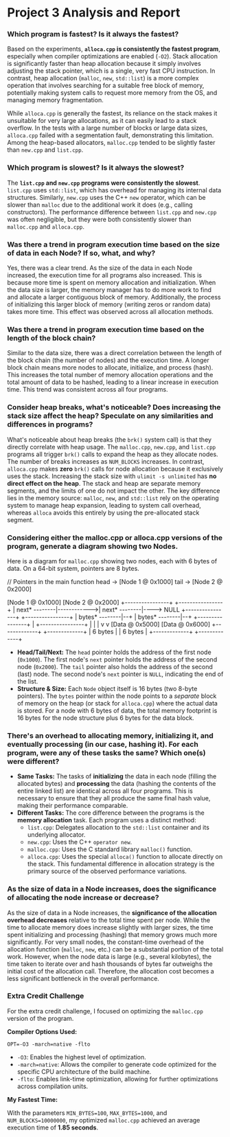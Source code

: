 # Project 3 Analysis and Report

### Which program is fastest? Is it always the fastest?

Based on the experiments, **`alloca.cpp` is consistently the fastest program**, especially when compiler optimizations are enabled (`-O2`). Stack allocation is significantly faster than heap allocation because it simply involves adjusting the stack pointer, which is a single, very fast CPU instruction. In contrast, heap allocation (`malloc`, `new`, `std::list`) is a more complex operation that involves searching for a suitable free block of memory, potentially making system calls to request more memory from the OS, and managing memory fragmentation.

While `alloca.cpp` is generally the fastest, its reliance on the stack makes it unsuitable for very large allocations, as it can easily lead to a stack overflow. In the tests with a large number of blocks or large data sizes, `alloca.cpp` failed with a segmentation fault, demonstrating this limitation. Among the heap-based allocators, `malloc.cpp` tended to be slightly faster than `new.cpp` and `list.cpp`.

### Which program is slowest? Is it always the slowest?

The **`list.cpp` and `new.cpp` programs were consistently the slowest**. `list.cpp` uses `std::list`, which has overhead for managing its internal data structures. Similarly, `new.cpp` uses the C++ `new` operator, which can be slower than `malloc` due to the additional work it does (e.g., calling constructors). The performance difference between `list.cpp` and `new.cpp` was often negligible, but they were both consistently slower than `malloc.cpp` and `alloca.cpp`.

### Was there a trend in program execution time based on the size of data in each Node? If so, what, and why?

Yes, there was a clear trend. As the size of the data in each Node increased, the execution time for all programs also increased. This is because more time is spent on memory allocation and initialization. When the data size is larger, the memory manager has to do more work to find and allocate a larger contiguous block of memory. Additionally, the process of initializing this larger block of memory (writing zeros or random data) takes more time. This effect was observed across all allocation methods.

### Was there a trend in program execution time based on the length of the block chain?

Similar to the data size, there was a direct correlation between the length of the block chain (the number of nodes) and the execution time. A longer block chain means more nodes to allocate, initialize, and process (hash). This increases the total number of memory allocation operations and the total amount of data to be hashed, leading to a linear increase in execution time. This trend was consistent across all four programs.

### Consider heap breaks, what's noticeable? Does increasing the stack size affect the heap? Speculate on any similarities and differences in programs?

What's noticeable about heap breaks (the `brk()` system call) is that they directly correlate with heap usage. The `malloc.cpp`, `new.cpp`, and `list.cpp` programs all trigger `brk()` calls to expand the heap as they allocate nodes. The number of breaks increases as `NUM_BLOCKS` increases. In contrast, `alloca.cpp` makes **zero** `brk()` calls for node allocation because it exclusively uses the stack. Increasing the stack size with `ulimit -s unlimited` has **no direct effect on the heap**. The stack and heap are separate memory segments, and the limits of one do not impact the other. The key difference lies in the memory source: `malloc`, `new`, and `std::list` rely on the operating system to manage heap expansion, leading to system call overhead, whereas `alloca` avoids this entirely by using the pre-allocated stack segment.

### Considering either the malloc.cpp or alloca.cpp versions of the program, generate a diagram showing two Nodes.

Here is a diagram for `malloc.cpp` showing two nodes, each with 6 bytes of data. On a 64-bit system, pointers are 8 bytes.


// Pointers in the main function
head -> [Node 1 @ 0x1000]
tail -> [Node 2 @ 0x2000]

[Node 1 @ 0x1000]               [Node 2 @ 0x2000]
+----------------+             +----------------+ 
| next*  --------|------------>| next*  --------|----> NULL
+----------------+             +----------------+ 
| bytes* --------|--+          | bytes* --------|--+
+----------------+  |          +----------------+  |
                    |                              |
                    v                              v
            [Data @ 0x5000]                [Data @ 0x6000]
            +-------------+                +-------------+
            | 6 bytes     |                | 6 bytes     |
            +-------------+                +-------------+


- **Head/Tail/Next:** The `head` pointer holds the address of the first node (`0x1000`). The first node's `next` pointer holds the address of the second node (`0x2000`). The `tail` pointer also holds the address of the second (last) node. The second node's `next` pointer is `NULL`, indicating the end of the list.
- **Structure & Size:** Each `Node` object itself is 16 bytes (two 8-byte pointers). The `bytes` pointer within the node points to a *separate* block of memory on the heap (or stack for `alloca.cpp`) where the actual data is stored. For a node with 6 bytes of data, the total memory footprint is 16 bytes for the node structure plus 6 bytes for the data block.

### There's an overhead to allocating memory, initializing it, and eventually processing (in our case, hashing it). For each program, were any of these tasks the same? Which one(s) were different?

- **Same Tasks:** The tasks of **initializing** the data in each node (filling the allocated bytes) and **processing** the data (hashing the contents of the entire linked list) are identical across all four programs. This is necessary to ensure that they all produce the same final hash value, making their performance comparable.
- **Different Tasks:** The core difference between the programs is the **memory allocation** task. Each program uses a distinct method:
    - `list.cpp`: Delegates allocation to the `std::list` container and its underlying allocator.
    - `new.cpp`: Uses the C++ `operator new`.
    - `malloc.cpp`: Uses the C standard library `malloc()` function.
    - `alloca.cpp`: Uses the special `alloca()` function to allocate directly on the stack.
This fundamental difference in allocation strategy is the primary source of the observed performance variations.

### As the size of data in a Node increases, does the significance of allocating the node increase or decrease?

As the size of data in a Node increases, the **significance of the allocation overhead decreases** relative to the total time spent per node. While the time to allocate memory does increase slightly with larger sizes, the time spent initializing and processing (hashing) that memory grows much more significantly. For very small nodes, the constant-time overhead of the allocation function (`malloc`, `new`, etc.) can be a substantial portion of the total work. However, when the node data is large (e.g., several kilobytes), the time taken to iterate over and hash thousands of bytes far outweighs the initial cost of the allocation call. Therefore, the allocation cost becomes a less significant bottleneck in the overall performance.


### Extra Credit Challenge

For the extra credit challenge, I focused on optimizing the `malloc.cpp` version of the program.

**Compiler Options Used:**

`OPT=-O3 -march=native -flto`
- `-O3`: Enables the highest level of optimization.
- `-march=native`: Allows the compiler to generate code optimized for the specific CPU architecture of the build machine.
- `-flto`: Enables link-time optimization, allowing for further optimizations across compilation units.

**My Fastest Time:**

With the parameters `MIN_BYTES=100`, `MAX_BYTES=1000`, and `NUM_BLOCKS=10000000`, my optimized `malloc.cpp` achieved an average execution time of **1.85 seconds**.
